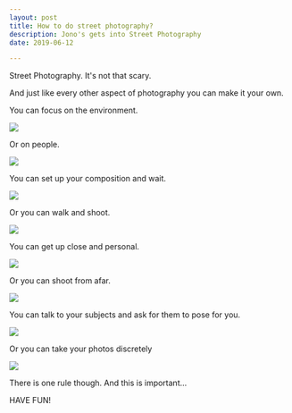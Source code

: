 ```yaml
---
layout: post
title: How to do street photography?
description: Jono's gets into Street Photography
date: 2019-06-12

---
```


Street Photography. It's not that scary.

And just like every other aspect of photography you can make it your own.

You can focus on the environment.

![](/public/images/12072019-4.jpeg)

Or on people.

![](/public/images/12072019-3.jpeg)

You can set up your composition and wait.

![](/public/images/12072019-7.jpeg)

Or you can walk and shoot.

![](/public/images/12072019-2.jpeg)

You can get up close and personal.

![](/public/images/12072019-6.jpeg)

Or you can shoot from afar.

![](/public/images/12072019-5.jpeg)

You can talk to your subjects and ask for them to pose for you.

![](/public/images/12072019.jpeg)

Or you can take your photos discretely

![](/public/images/12072019-1.jpeg)

There is one rule though. And this is important...

HAVE FUN!
